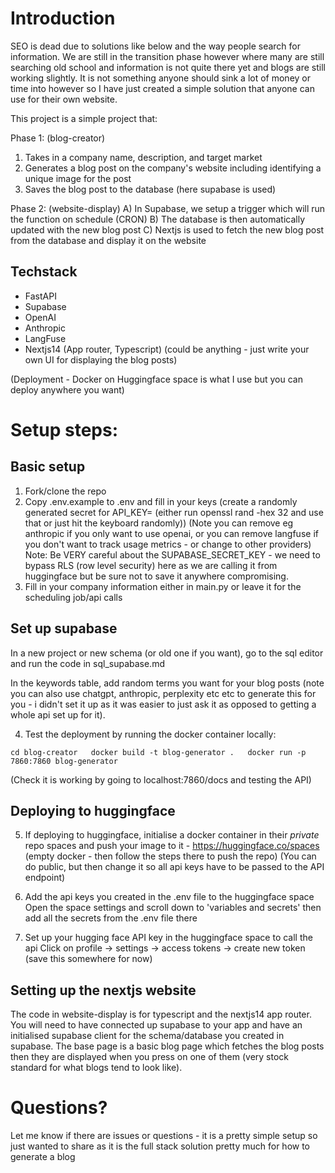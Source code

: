 
# Introduction
SEO is dead due to solutions like below and the way people search for information. We are still in the transition phase however where many are still searching old school and information is not quite there yet and blogs are still working slightly. It is not something anyone should sink a lot of money or time into however so I have just created a simple solution that anyone can use for their own website.

This project is a simple project that:

Phase 1: (blog-creator)
1) Takes in a company name, description, and target market
2) Generates a blog post on the company's website including identifying a unique image for the post
3) Saves the blog post to the database (here supabase is used)

Phase 2: (website-display)
A) In Supabase, we setup a trigger which will run the function on schedule (CRON)
B) The database is then automatically updated with the new blog post
C) Nextjs is used to fetch the new blog post from the database and display it on the website


## Techstack

- FastAPI
- Supabase
- OpenAI
- Anthropic
- LangFuse
- Nextjs14 (App router, Typescript) (could be anything - just write your own UI for displaying the blog posts)

(Deployment - Docker on Huggingface space is what I use but you can deploy anywhere you want)


# Setup steps:

## Basic setup

1) Fork/clone the repo
2) Copy .env.example to .env and fill in your keys (create a randomly generated secret for API_KEY= (either run openssl rand -hex 32 and use that or just hit the keyboard randomly))
(Note you can remove eg anthropic if you only want to use openai, or you can
remove langfuse if you don't want to track usage metrics - or change to other providers)
Note: Be VERY careful about the SUPABASE_SECRET_KEY - we need to bypass RLS (row level security) here as we are calling it from huggingface but be sure not to save it anywhere compromising.
3) Fill in your company information either in main.py or leave it for the scheduling job/api calls

## Set up supabase

In a new project or new schema (or old one if you want), go to the sql editor and run the code in sql_supabase.md


In the keywords table, add random terms you want for your blog posts (note you can also use chatgpt, anthropic, perplexity etc etc to generate this for you - i didn't set it up as it was easier to just ask it as opposed to getting a whole api set up for it).

4) Test the deployment by running the docker container locally:

`cd blog-creator  
docker build -t blog-generator .  
docker run -p 7860:7860 blog-generator`

(Check it is working by going to localhost:7860/docs and testing the API)

## Deploying to huggingface

5) If deploying to huggingface, initialise a docker container in their *private* repo spaces and push your image to it - https://huggingface.co/spaces
(empty docker - then follow the steps there to push the repo)
(You can do public, but then change it so all api keys have to be passed to the API endpoint)

6) Add the api keys you created in the .env file to the huggingface space
Open the space settings and scroll down to 'variables and secrets' then add all the secrets from the .env file there

7) Set up your hugging face API key in the huggingface space to call the api
Click on profile -> settings -> access tokens -> create new token
(save this somewhere for now)

## Setting up the nextjs website

The code in website-display is for typescript and the nextjs14 app router. You will need to have connected up supabase to your app and have an initialised supabase client for the schema/database you created in supabase. The base page is a basic blog page which fetches the blog posts then they are displayed when you press on one of them (very stock standard for what blogs tend to look like).



# Questions?
Let me know if there are issues or questions - it is a pretty simple setup so just wanted to share as it is the full stack solution pretty much for how to generate a blog



